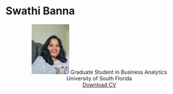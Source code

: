 # Swathi Banna

<center>
<img src="SwathiBanna.jpg" style="width: 20%; height: auto;">
  Graduate Student in Business Analytics<br>  
  University of South Florida<br>
  <a href="SwathiResume.pdf" download>Download CV</a>
</center>
